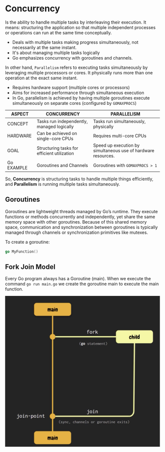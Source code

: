 # Concurrency

Is the ability to handle multiple tasks by interleaving their execution. It means: structuring the application so that multiple independent processes or operations can run at the same time conceptually.

- Deals with multiple tasks making progress simultaneously, not necessarily at the same instant.
- It's about managing multiple tasks logically
- Go emphasizes concurrency with goroutines and channels.

In other hand, `Parallelism` refers to executing tasks simultaneously by leveraging multiple processors or cores. It physically runs more than one operation at the exact same instant.

- Requires hardware support (multiple cores or processors)
- Aims for increased performance through simultaneous execution
- In Go, parallelism is achieved by having multiple goroutines execute simultaneously on separate cores (configured by `GOMAXPROCS`)

| ASPECT | CONCURRENCY                                 | PARALLELISM                                                   |
| -------|---------------------------------------------|---------------------------------------------------------------|
| CONCEPT | Tasks run independently, managed logically  | Tasks run simultaneously, physically                          |
| HARDWARE | Can be achieved on single-core CPUs         | Requires multi-core CPUs                                      |
| GOAL | Structuring tasks for efficient utilization | Speed up execution by simultaneous use of hardware resources. | 
| Go EXAMPLE | Goroutines and Channels                     | Goroutines with `GOMAXPROCS > 1`                              |

So, **Concurrency** is structuring tasks to handle multiple things efficiently, and **Parallelism** is running multiple tasks simultaneously.

## Goroutines

Goroutines are lightweight threads managed by Go’s runtime. They execute functions or methods concurrently and independently, yet share the same memory space with other goroutines. Because of this shared memory space, communication and synchronization between goroutines is typically managed through channels or synchronization primitives like mutexes.

To create a goroutine:

```Go
go MyFunction()
```

## Fork Join Model

Every Go program always has a Goroutine (main). When we execute the command `go run main.go` we create the goroutine main to execute the main function.

![Fork-Join-Model](./assets/forkjoin-model.png)

